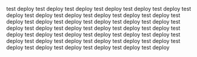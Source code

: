 test deploy 
test deploy 
test deploy 
test deploy 
test deploy 
test deploy 
test deploy 
test deploy 
test deploy 
test deploy 
test deploy 
test deploy 
test deploy 
test deploy 
test deploy 
test deploy 
test deploy 
test deploy 
test deploy 
test deploy 
test deploy 
test deploy 
test deploy 
test deploy 
test deploy 
test deploy 
test deploy 
test deploy 
test deploy 
test deploy 
test deploy 
test deploy 
test deploy 
test deploy 
test deploy 
test deploy 
test deploy 
test deploy 
test deploy 
test deploy 
test deploy 
test deploy 
